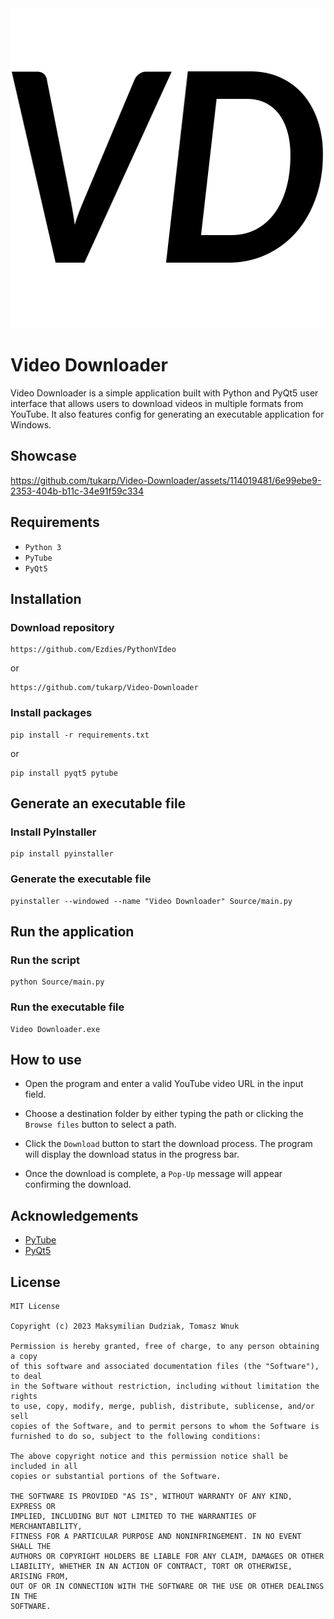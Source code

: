 <div align="center">

<img src="Graphics/Video-Downloader-logo.png" alt="Video Downloader Logo" width="512" height="512">

</div>

# Video Downloader

Video Downloader is a simple application built with Python and PyQt5 user interface that allows users to download videos in multiple formats from YouTube. It also features config for generating an executable application for Windows.

## Showcase

https://github.com/tukarp/Video-Downloader/assets/114019481/6e99ebe9-2353-404b-b11c-34e91f59c334

## Requirements

- `Python 3`
- `PyTube`
- `PyQt5`

## Installation

### Download repository

```commandline
https://github.com/Ezdies/PythonVIdeo
```

or

```commandline
https://github.com/tukarp/Video-Downloader
```

### Install packages

```commandline
pip install -r requirements.txt
```

or

```commandline
pip install pyqt5 pytube
```

## Generate an executable file

### Install PyInstaller

```commandline
pip install pyinstaller
```

### Generate the executable file

```commandline
pyinstaller --windowed --name "Video Downloader" Source/main.py
```

## Run the application

### Run the script

```commandline
python Source/main.py
```

### Run the executable file

```commandline
Video Downloader.exe
```

## How to use

- Open the program and enter a valid YouTube video URL in the input field.

- Choose a destination folder by either typing the path or clicking the `Browse files` button to select a path.

- Click the `Download` button to start the download process. The program will display the download status in the progress bar.

- Once the download is complete, a `Pop-Up` message will appear confirming the download.

## Acknowledgements

- [PyTube](https://github.com/pytube/pytube)
- [PyQt5](https://pypi.org/project/PyQt5/)

## License

```
MIT License

Copyright (c) 2023 Maksymilian Dudziak, Tomasz Wnuk

Permission is hereby granted, free of charge, to any person obtaining a copy
of this software and associated documentation files (the "Software"), to deal
in the Software without restriction, including without limitation the rights
to use, copy, modify, merge, publish, distribute, sublicense, and/or sell
copies of the Software, and to permit persons to whom the Software is
furnished to do so, subject to the following conditions:

The above copyright notice and this permission notice shall be included in all
copies or substantial portions of the Software.

THE SOFTWARE IS PROVIDED "AS IS", WITHOUT WARRANTY OF ANY KIND, EXPRESS OR
IMPLIED, INCLUDING BUT NOT LIMITED TO THE WARRANTIES OF MERCHANTABILITY,
FITNESS FOR A PARTICULAR PURPOSE AND NONINFRINGEMENT. IN NO EVENT SHALL THE
AUTHORS OR COPYRIGHT HOLDERS BE LIABLE FOR ANY CLAIM, DAMAGES OR OTHER
LIABILITY, WHETHER IN AN ACTION OF CONTRACT, TORT OR OTHERWISE, ARISING FROM,
OUT OF OR IN CONNECTION WITH THE SOFTWARE OR THE USE OR OTHER DEALINGS IN THE
SOFTWARE.
```
